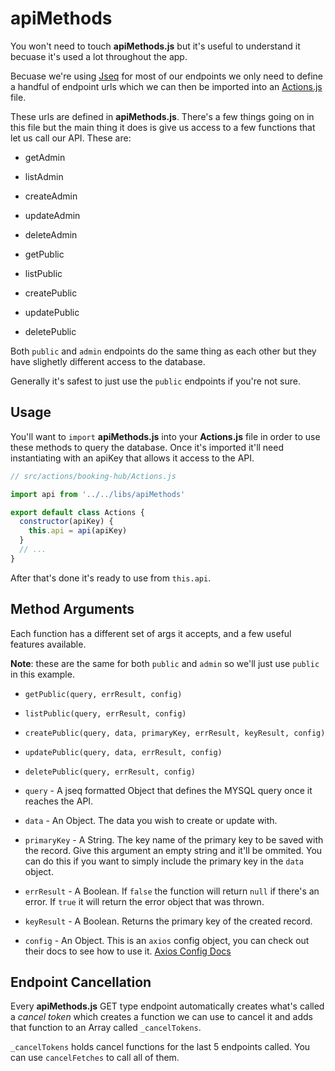 # apiMethods

You won't need to touch **apiMethods.js** but it's useful to understand
it becuase it's used a lot throughout the app.

Becuase we're using [Jseq](https://www.npmjs.com/package/jsequel) for
most of our endpoints we only need to define a handful of endpoint urls
which we can then be imported into an [Actions.js](../actions/ActionsAndQueries.md) file.

These urls are defined in **apiMethods.js**. There's a few things going
on in this file but the main thing it does is give us access to a few
functions that let us call our API. These are:

- getAdmin
- listAdmin
- createAdmin
- updateAdmin
- deleteAdmin

- getPublic
- listPublic
- createPublic
- updatePublic
- deletePublic

Both `public` and `admin` endpoints do the same thing as each other but
they have slighetly different access to the database.

Generally it's safest to just use the `public` endpoints if you're not
sure.

## Usage

You'll want to `import` **apiMethods.js** into your **Actions.js** file
in order to use these methods to query the database. Once it's imported
it'll need instantiating with an apiKey that allows it access to the API.

```js
// src/actions/booking-hub/Actions.js

import api from '../../libs/apiMethods'

export default class Actions {
  constructor(apiKey) {
    this.api = api(apiKey)
  }
  // ...
}
```

After that's done it's ready to use from `this.api`.

## Method Arguments

Each function has a different set of args it accepts, and a few useful
features available.

**Note**: these are the same for both `public` and `admin` so we'll just
use `public` in this example.

- `getPublic(query, errResult, config)`
- `listPublic(query, errResult, config)`
- `createPublic(query, data, primaryKey, errResult, keyResult, config)`
- `updatePublic(query, data, errResult, config)`
- `deletePublic(query, errResult, config)`

- `query` - A jseq formatted Object that defines the MYSQL query once it
  reaches the API.
- `data` - An Object. The data you wish to create or update with.
- `primaryKey` - A String. The key name of the primary key to be saved with the record.
  Give this argument an empty string and it'll be ommited. You can do
  this if you want to simply include the primary key in the `data`
  object.
- `errResult` - A Boolean. If `false` the function will return `null` if
  there's an error. If `true` it will return the error object that was
  thrown.
- `keyResult` - A Boolean. Returns the primary key of the created record.
- `config` - An Object. This is an `axios` config object, you can check
  out their docs to see how to use it. [Axios Config Docs](https://github.com/axios/axios#request-config)

## Endpoint Cancellation

Every **apiMethods.js** GET type endpoint automatically creates what's 
called a *cancel token* which creates a function we can use to cancel it
and adds that function to an Array called `_cancelTokens`. 

`_cancelTokens` holds cancel functions for the last 5 endpoints called.
You can use `cancelFetches` to call all of them.

